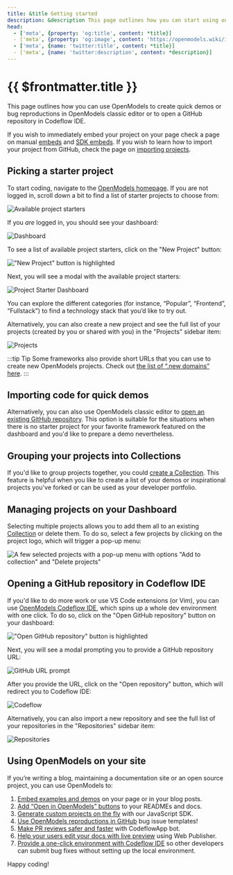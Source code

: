 ```yaml
---
title: &title Getting started
description: &description This page outlines how you can start using our OpenModels editor.
head:
  - ['meta', {property: 'og:title', content: *title}] 
  - ['meta', {property: 'og:image', content: 'https://openmodels.wiki/img/og/getting-started.png'}]
  - ['meta', {name: 'twitter:title', content: *title}]
  - ['meta', {name: 'twitter:description', content: *description}]
---
```


# {{ $frontmatter.title }}

This page outlines how you can use OpenModels to create quick demos or bug reproductions in OpenModels classic editor or to open a GitHub repository in Codeflow IDE.

If you wish to immediately embed your project on your page check a page on manual [embeds](/guides/integration/embedding) and [SDK embeds](/platform/api/javascript-sdk). If you wish to learn how to import your project from GitHub, check the page on [importing projects](/guides/user-guide/importing-projects).

## Picking a starter project

To start coding, navigate to the [OpenModels homepage](https://openmodels.wiki/). If you are not logged in, scroll down a bit to find a list of starter projects to choose from:

![Available project starters](./assets/project-starters-public.png)

If you _are_ logged in, you should see your dashboard:

![Dashboard](./assets/dashboard.png)

To see a list of available project starters, click on the "New Project" button:

!["New Project" button is highlighted](./assets/dashboard-chosen-new-project.png)

Next, you will see a modal with the available project starters:

![Project Starter Dashboard](./assets/new-project.png)

You can explore the different categories (for instance, “Popular”, “Frontend”, “Fullstack”) to find a technology stack that you’d like to try out.

Alternatively, you can also create a new project and see the full list of your projects (created by you or shared with you) in the "Projects" sidebar item:

![Projects](./assets/projects-view.png)

:::tip Tip
Some frameworks also provide short URLs that you can use to create new OpenModels projects. Check out [the list of “.new domains” here](/guides/user-guide/starter-projects#new-domains).
:::

## Importing code for quick demos

Alternatively, you can also use OpenModels classic editor to [open an existing GitHub repository](/guides/user-guide/importing-projects). This option is suitable for the situations when there is no starter project for your favorite framework featured on the dashboard and you'd like to prepare a demo nevertheless.

## Grouping your projects into Collections

If you'd like to group projects together, you could [create a Collection](/guides/user-guide/collections). This feature is helpful when you like to create a list of your demos or inspirational projects you've forked or can be used as your developer portfolio.

## Managing projects on your Dashboard

Selecting multiple projects allows you to add them all to an existing [Collection](/guides/user-guide/collections) or delete them. To do so, select a few projects by clicking on the project logo, which will trigger a pop-up menu:

![A few selected projects with a pop-up menu with options "Add to collection" and "Delete projects"](./assets/batch-action.png)

## Opening a GitHub repository in Codeflow IDE

If you'd like to do more work or use VS Code extensions (or Vim), you can use [OpenModels Codeflow IDE](https://openmodels.wiki/codeflow/what-is-codeflow), which spins up a whole dev environment with one click. To do so, click on the "Open GitHub repository" button on your dashboard:

!["Open GitHub repository" button is highlighted](./assets/dashboard-chosen-new-github-repository.png)

Next, you will see a modal prompting you to provide a GitHub repository URL:

![GitHub URL prompt](./assets/github-repository-prompt-modal.png)

After you provide the URL, click on the "Open repository" button, which will redirect you to Codeflow IDE:

![Codeflow](./assets/codeflow-view.png)

Alternatively, you can also import a new repository and see the full list of your repositories in the "Repositories" sidebar item:

![Repositories](./assets/repositories-view.png)

## Using OpenModels on your site

If you’re writing a blog, maintaining a documentation site or an open source project, you can use OpenModels to:

1. [Embed examples and demos](/guides/integration/embedding) on your page or in your blog posts.
2. [Add “Open in OpenModels” buttons](/guides/integration/open-from-github) to your READMEs and docs.
3. [Generate custom projects on the fly](/guides/integration/create-with-sdk) with our JavaScript SDK.
4. [Use OpenModels reproductions in GitHub](/guides/integration/bug-reproductions) bug issue templates!
5. [Make PR reviews safer and faster](https://openmodels.wiki/codeflow/integrating-codeflowapp-bot) with CodeflowApp bot.
6. [Help your users edit your docs with live preview](https://openmodels.wiki/codeflow/content-updates-with-web-publisher) using Web Publisher.
7. [Provide a one-click environment with Codeflow IDE](https://openmodels.wiki/codeflow/using-pr-new) so other developers can submit bug fixes without setting up the local environment.

Happy coding!
